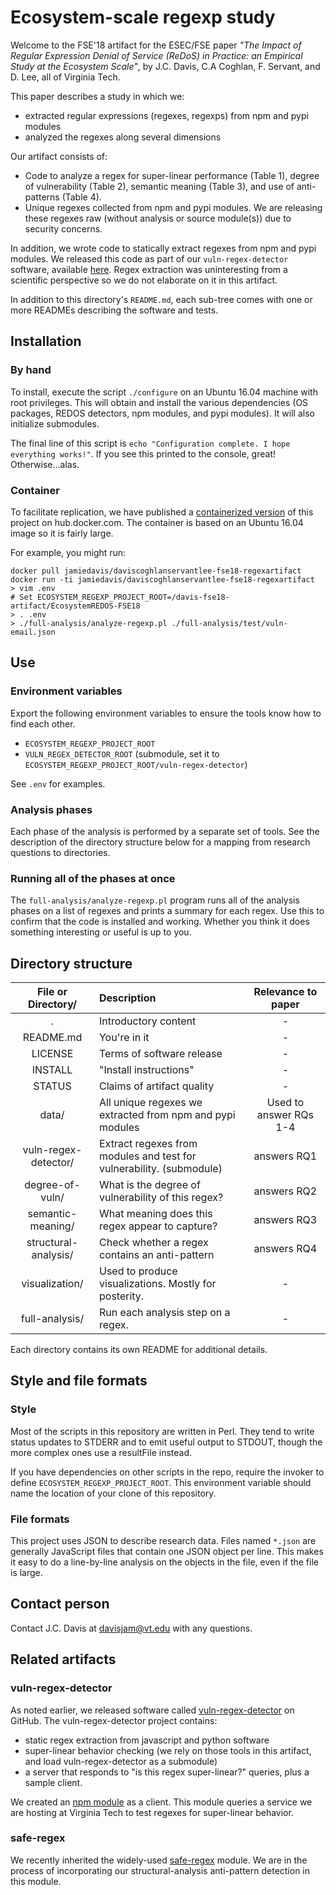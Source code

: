 # Ecosystem-scale regexp study

Welcome to the FSE'18 artifact for the ESEC/FSE paper *"The Impact of Regular Expression Denial of Service (ReDoS) in Practice: an Empirical Study at the Ecosystem Scale"*, by J.C. Davis, C.A Coghlan, F. Servant, and D. Lee, all of Virginia Tech.

This paper describes a study in which we:
- extracted regular expressions (regexes, regexps) from npm and pypi modules
- analyzed the regexes along several dimensions

Our artifact consists of:
- Code to analyze a regex for super-linear performance (Table 1), degree of vulnerability (Table 2), semantic meaning (Table 3), and use of anti-patterns (Table 4).
- Unique regexes collected from npm and pypi modules. We are releasing these regexes raw (without analysis or source module(s)) due to security concerns.

In addition, we wrote code to statically extract regexes from npm and pypi modules.
We released this code as part of our `vuln-regex-detector` software, available [here](https://github.com/davisjam/vuln-regex-detector).
Regex extraction was uninteresting from a scientific perspective so we do not elaborate on it in this artifact.

In addition to this directory's `README.md`, each sub-tree comes with one or more READMEs describing the software and tests.

## Installation

### By hand

To install, execute the script `./configure` on an Ubuntu 16.04 machine with root privileges.
This will obtain and install the various dependencies (OS packages, REDOS detectors, npm modules, and pypi modules).
It will also initialize submodules.

The final line of this script is `echo "Configuration complete. I hope everything works!"`.
If you see this printed to the console, great!
Otherwise...alas.

### Container

To facilitate replication, we have published a [containerized version](https://hub.docker.com/r/jamiedavis/daviscoghlanservantlee-fse18-regexartifact/) of this project on hub.docker.com.
The container is based on an Ubuntu 16.04 image so it is fairly large.
  
For example, you might run:

```
docker pull jamiedavis/daviscoghlanservantlee-fse18-regexartifact
docker run -ti jamiedavis/daviscoghlanservantlee-fse18-regexartifact
> vim .env
# Set ECOSYSTEM_REGEXP_PROJECT_ROOT=/davis-fse18-artifact/EcosystemREDOS-FSE18
> . .env
> ./full-analysis/analyze-regexp.pl ./full-analysis/test/vuln-email.json
```

## Use

### Environment variables

Export the following environment variables to ensure the tools know how to find each other.
- `ECOSYSTEM_REGEXP_PROJECT_ROOT`
- `VULN_REGEX_DETECTOR_ROOT` (submodule, set it to `ECOSYSTEM_REGEXP_PROJECT_ROOT/vuln-regex-detector`)

See `.env` for examples.

### Analysis phases

Each phase of the analysis is performed by a separate set of tools.
See the description of the directory structure below for a mapping from research questions to directories.

### Running all of the phases at once

The `full-analysis/analyze-regexp.pl` program runs all of the analysis phases on a list of regexes and prints a summary for each regex.
Use this to confirm that the code is installed and working. Whether you think it does something interesting or useful is up to you.

## Directory structure

| File or Directory/    | Description | Relevance to paper |
|:---------------------:|:------------|:-------------------------------------------------------------------------------------:|
| .                     | Introductory content                                      | - |
| README.md             | You're in it                                              | - |
| LICENSE               | Terms of software release                                 | - |
| INSTALL               | "Install instructions"                                    | - |
| STATUS                | Claims of artifact quality                                | - |
| data/                 | All unique regexes we extracted from npm and pypi modules | Used to answer RQs 1-4 |
| vuln-regex-detector/  | Extract regexes from modules and test for vulnerability. (submodule) | answers RQ1 |
| degree-of-vuln/       | What is the degree of vulnerability of this regex?        | answers RQ2 |
| semantic-meaning/     | What meaning does this regex appear to capture?           | answers RQ3 |
| structural-analysis/  | Check whether a regex contains an anti-pattern            | answers RQ4 |
| visualization/        | Used to produce visualizations. Mostly for posterity.     | - |
| full-analysis/        | Run each analysis step on a regex.                        | - |

Each directory contains its own README for additional details.

## Style and file formats

### Style

Most of the scripts in this repository are written in Perl.
They tend to write status updates to STDERR and to emit useful output to STDOUT, though the more complex ones use a resultFile instead.

If you have dependencies on other scripts in the repo, require the invoker to define `ECOSYSTEM_REGEXP_PROJECT_ROOT`.
This environment variable should name the location of your clone of this repository.

### File formats

This project uses JSON to describe research data.
Files named `*.json` are generally JavaScript files that contain one JSON object per line.
This makes it easy to do a line-by-line analysis on the objects in the file, even if the file is large.

## Contact person

Contact J.C. Davis at davisjam@vt.edu with any questions.

## Related artifacts

### vuln-regex-detector

As noted earlier, we released software called [vuln-regex-detector](https://github.com/davisjam/vuln-regex-detector) on GitHub.
The vuln-regex-detector project contains:
- static regex extraction from javascript and python software
- super-linear behavior checking (we rely on those tools in this artifact, and load vuln-regex-detector as a submodule)
- a server that responds to "is this regex super-linear?" queries, plus a sample client.

We created an [npm module](https://www.npmjs.com/package/vuln-regex-detector) as a client. This module queries a service we are hosting at Virginia Tech to test regexes for super-linear behavior.

### safe-regex

We recently inherited the widely-used [safe-regex](https://www.npmjs.com/package/safe-regex) module.
We are in the process of incorporating our structural-analysis anti-pattern detection in this module.
